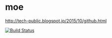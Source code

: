 # moe

http://tech-public.blogspot.jp/2015/10/github.html

[![Build Status](https://travis-ci.org/sina2/moe.svg?branch=master)](https://travis-ci.org/sina2/moe)
